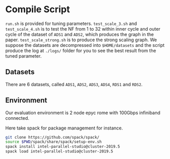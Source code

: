 # Compile Script 
`run.sh` is provided for tuning parameters. `test_scale_3.sh` and `test_scale_4.sh` is to test the NF from 1 to 32 within inner cycle and outer cycle of the dataset of `ADS1` and `ADS2`, which produces the graph in the paper. `test_scale_strong.sh` is to produce the strong scaling graph. We suppose the datasets are decompressed into `$HOME/datasets` and the script produce the log at `./logs/` folder for you to see the best result from the tuned parameter.

## Datasets

There are 6 datasets, called `ADS1`, `ADS2`, `ADS3`, `ADS4`, `RDS1` and `RDS2`. 

## Environment

Our evaluation environment is 2 node epyc rome with 100Gbps infiniband connected.

Here take spack for package management for instance.

```bash
git clone https://github.com/spack/spack/
source $PWD/spack/share/spack/setup-env.sh
spack install intel-parallel-studio@cluster-2019.5
spack load intel-parallel-studio@cluster-2019.5
```